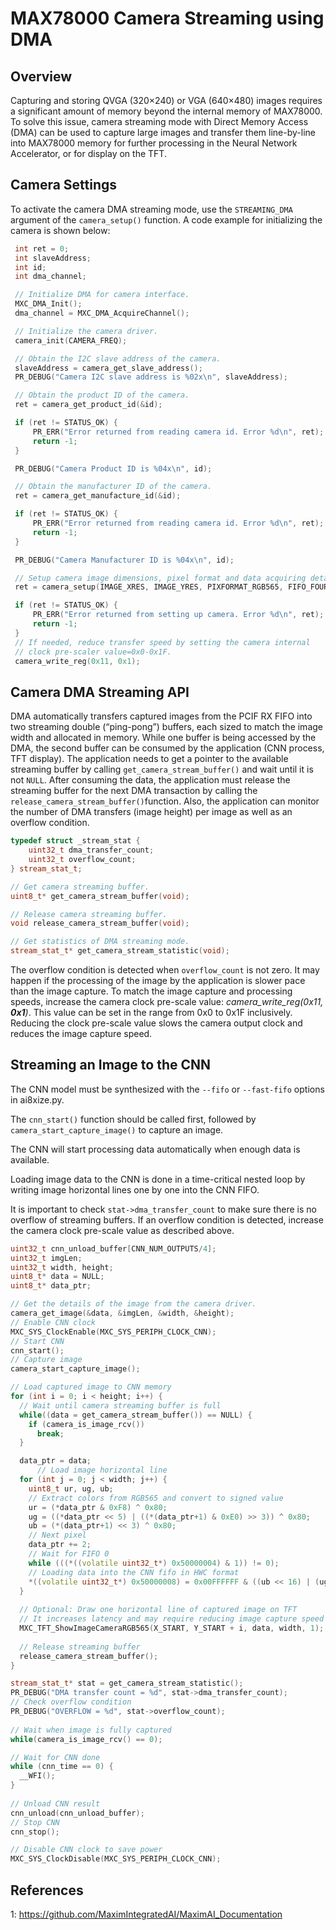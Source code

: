 # MAX78000 Camera Streaming using DMA



## Overview

Capturing and storing QVGA (320×240) or VGA (640×480) images requires a significant amount of memory beyond the internal memory of MAX78000. To solve this issue, camera streaming mode with Direct Memory Access (DMA) can be used to capture large images and transfer them line-by-line into MAX78000 memory for further processing in the Neural Network Accelerator, or for display on the TFT.

## Camera Settings

To activate the camera DMA streaming mode, use the `STREAMING_DMA` argument of the `camera_setup()` function. A code example for initializing the camera is shown below:

```c++
 int ret = 0;
 int slaveAddress;
 int id; 
 int dma_channel;

 // Initialize DMA for camera interface.
 MXC_DMA_Init();
 dma_channel = MXC_DMA_AcquireChannel(); 

 // Initialize the camera driver.
 camera_init(CAMERA_FREQ);

 // Obtain the I2C slave address of the camera.
 slaveAddress = camera_get_slave_address();
 PR_DEBUG("Camera I2C slave address is %02x\n", slaveAddress);

 // Obtain the product ID of the camera.
 ret = camera_get_product_id(&id);

 if (ret != STATUS_OK) {
     PR_ERR("Error returned from reading camera id. Error %d\n", ret);
     return -1;
 }

 PR_DEBUG("Camera Product ID is %04x\n", id);

 // Obtain the manufacturer ID of the camera.
 ret = camera_get_manufacture_id(&id);

 if (ret != STATUS_OK) {
     PR_ERR("Error returned from reading camera id. Error %d\n", ret);
     return -1;
 }

 PR_DEBUG("Camera Manufacturer ID is %04x\n", id);

 // Setup camera image dimensions, pixel format and data acquiring details.
 ret = camera_setup(IMAGE_XRES, IMAGE_YRES, PIXFORMAT_RGB565, FIFO_FOUR_BYTE, STREAMING_DMA, dma_channel); // RGB565 stream

 if (ret != STATUS_OK) {
     PR_ERR("Error returned from setting up camera. Error %d\n", ret);
     return -1;
 }
 // If needed, reduce transfer speed by setting the camera internal
 // clock pre-scaler value=0x0-0x1F.
 camera_write_reg(0x11, 0x1);
```



## Camera DMA Streaming API

DMA automatically transfers captured images from the PCIF RX FIFO into two streaming double (“ping-pong”) buffers, each sized to match the image width and allocated in memory. While one buffer is being accessed by the DMA, the second buffer can be consumed by the application (CNN process, TFT display). The application needs to get a pointer to the available streaming buffer by calling `get_camera_stream_buffer()` and wait until it is not `NULL`. After consuming the data, the application must release the streaming buffer for the next DMA transaction by calling the `release_camera_stream_buffer()`function. Also, the application can monitor the number of DMA transfers (image height) per image as well as an overflow condition.

```c++
typedef struct _stream_stat {
    uint32_t dma_transfer_count;
    uint32_t overflow_count;
} stream_stat_t;

// Get camera streaming buffer.
uint8_t* get_camera_stream_buffer(void);

// Release camera streaming buffer.
void release_camera_stream_buffer(void);

// Get statistics of DMA streaming mode.
stream_stat_t* get_camera_stream_statistic(void);
```

The overflow condition is detected when `overflow_count` is not zero. It may happen if the processing of the image by the application is slower pace than the image capture. To match the image capture and processing speeds, increase the camera clock pre-scale value: *camera_write_reg(0x11, **0x1**)*. This value can be set in the range from 0x0 to 0x1F inclusively. Reducing the clock pre-scale value slows the camera output clock and reduces the image capture speed.

## Streaming an Image to the CNN

The CNN model must be  synthesized with the `--fifo` or `--fast-fifo` options in ai8xize.py.

The `cnn_start()` function should be called first, followed by `camera_start_capture_image()` to capture  an image.

The CNN will start processing data automatically when enough data is available.

Loading image data to the CNN is done in a time-critical nested loop by writing image horizontal lines one by one into the CNN FIFO.

It is important to check `stat->dma_transfer_count` to make sure there is no overflow of streaming buffers. If an overflow condition is detected, increase the camera clock pre-scale value as described above.

```c++
uint32_t cnn_unload_buffer[CNN_NUM_OUTPUTS/4];
uint32_t imgLen;
uint32_t width, height;
uint8_t* data = NULL;
uint8_t* data_ptr;

// Get the details of the image from the camera driver.
camera_get_image(&data, &imgLen, &width, &height);
// Enable CNN clock
MXC_SYS_ClockEnable(MXC_SYS_PERIPH_CLOCK_CNN);
// Start CNN
cnn_start();
// Capture image
camera_start_capture_image();

// Load captured image to CNN memory
for (int i = 0; i < height; i++) {
  // Wait until camera streaming buffer is full
  while((data = get_camera_stream_buffer()) == NULL) {
    if (camera_is_image_rcv())
      break;
  }

  data_ptr = data;
      // Load image horizontal line
  for (int j = 0; j < width; j++) {
    uint8_t ur, ug, ub;
    // Extract colors from RGB565 and convert to signed value
    ur = (*data_ptr & 0xF8) ^ 0x80; 
    ug = ((*data_ptr << 5) | ((*(data_ptr+1) & 0xE0) >> 3)) ^ 0x80;
    ub = (*(data_ptr+1) << 3) ^ 0x80;
    // Next pixel
    data_ptr += 2;
    // Wait for FIFO 0
    while (((*((volatile uint32_t*) 0x50000004) & 1)) != 0);  
    // Loading data into the CNN fifo in HWC format
    *((volatile uint32_t*) 0x50000008) = 0x00FFFFFF & ((ub << 16) | (ug << 8) | ur);
  }
  
  // Optional: Draw one horizontal line of captured image on TFT
  // It increases latency and may require reducing image capture speed 
  MXC_TFT_ShowImageCameraRGB565(X_START, Y_START + i, data, width, 1);
     
  // Release streaming buffer
  release_camera_stream_buffer();
}

stream_stat_t* stat = get_camera_stream_statistic();
PR_DEBUG("DMA transfer count = %d", stat->dma_transfer_count);
// Check overflow condition
PR_DEBUG("OVERFLOW = %d", stat->overflow_count);
    
// Wait when image is fully captured
while(camera_is_image_rcv() == 0);

// Wait for CNN done
while (cnn_time == 0) {
  __WFI();    
}
    
// Unload CNN result
cnn_unload(cnn_unload_buffer);
// Stop CNN
cnn_stop();

// Disable CNN clock to save power
MXC_SYS_ClockDisable(MXC_SYS_PERIPH_CLOCK_CNN);
```


## References

1: https://github.com/MaximIntegratedAI/MaximAI_Documentation
